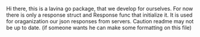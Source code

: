 Hi there, this is a lavina go package, that we develop for ourselves. 
For now there is only a response struct and Response func that initialize it. It is used for oraganization our json responses from servers.
Caution readme may not be up to date. (if someone wants he can make some formatting on this file)